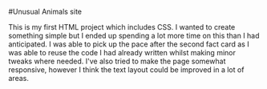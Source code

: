 #Unusual Animals site

This is my first HTML project which includes CSS. I wanted to create something simple but I ended up spending a lot more time on this than I had anticipated. I was able to pick up the pace after the second fact card as I was able to reuse the code I had already written whilst making minor tweaks where needed. I've also tried to make the page somewhat responsive, however I think the text layout could be improved in a lot of areas. 